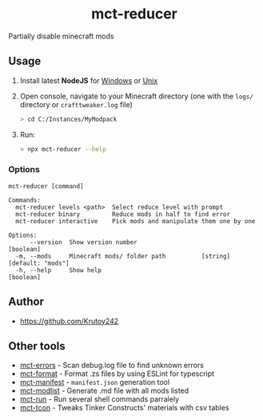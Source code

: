 <h1 align="center">mct-reducer</h1>

Partially disable minecraft mods

<!-- extended_desc --><!-- /extended_desc -->

## Usage

1. Install latest **NodeJS** for [Windows](https://nodejs.org/en/download/current/) or [Unix](https://nodejs.org/en/download/package-manager/)

2. Open console, navigate to your Minecraft directory (one with the `logs/` directory or `crafttweaker.log` file)
   ```sh
   > cd C:/Instances/MyModpack
   ```

3. Run:
    ```sh
    > npx mct-reducer --help
    ```

### Options

```shell
mct-reducer [command]

Commands:
  mct-reducer levels <path>  Select reduce level with prompt
  mct-reducer binary         Reduce mods in half to find error
  mct-reducer interactive    Pick mods and manipulate them one by one

Options:
      --version  Show version number                                   [boolean]
  -m, --mods     Minecraft mods/ folder path          [string] [default: "mods"]
  -h, --help     Show help                                             [boolean]
```

## Author

* https://github.com/Krutoy242

## Other tools


* [mct-errors](https://github.com/Krutoy242/mc-tools/tree/master/packages/errors) - Scan debug.log file to find unknown errors
* [mct-format](https://github.com/Krutoy242/mc-tools/tree/master/packages/format) - Format .zs files by using ESLint for typescript
* [mct-manifest](https://github.com/Krutoy242/mc-tools/tree/master/packages/manifest) - `manifest.json` generation tool
* [mct-modlist](https://github.com/Krutoy242/mc-tools/tree/master/packages/modlist) - Generate .md file with all mods listed
* [mct-run](https://github.com/Krutoy242/mc-tools/tree/master/packages/run) - Run several shell commands parralely
* [mct-tcon](https://github.com/Krutoy242/mc-tools/tree/master/packages/tcon) - Tweaks Tinker Constructs' materials with csv tables
